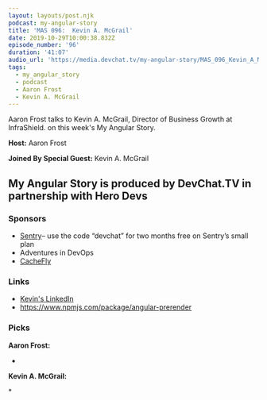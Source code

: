 ```yaml
---
layout: layouts/post.njk
podcast: my-angular-story
title: 'MAS 096:  Kevin A. McGrail'
date: 2019-10-29T10:00:38.832Z
episode_number: '96'
duration: '41:07'
audio_url: 'https://media.devchat.tv/my-angular-story/MAS_096_Kevin_A_McGrail.mp3'
tags:
  - my_angular_story
  - podcast
  - Aaron Frost
  - Kevin A. McGrail
---
```

Aaron Frost talks to Kevin A. McGrail, Director of Business Growth at InfraShield. on this week's My Angular Story. 

**Host:** Aaron Frost

**Joined By Special Guest:** Kevin A. McGrail

## **My Angular Story is produced by DevChat.TV in partnership with Hero Devs**

### **Sponsors**

* [Sentry](http://sentry.io/)– use the code “devchat” for two months free on Sentry’s small plan
* Adventures in DevOps
* [CacheFly](https://www.cachefly.com/)

### **Links**

* [Kevin's LinkedIn](https://www.linkedin.com/in/kmcgrail/)
* <https://www.npmjs.com/package/angular-prerender>

### **Picks**

**Aaron Frost:**

* 

**Kevin A. McGrail:**

\*
